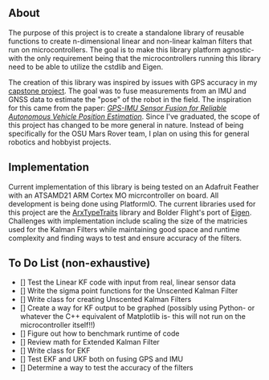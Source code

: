 ## About

The purpose of this project is to create a standalone library of reusable functions to create n-dimensional linear and non-linear kalman filters that run on microcontrollers. The goal is to make this library platform agnostic- with the 
only requirement being that the microcontrollers running this library need to be able to utilize the cstdlib and Eigen.

The creation of this library was inspired by issues with GPS accuracy in my [capstone project](https://github.com/OSURoboticsClub/Rover_RDF_Capstone). The goal was to fuse measurements from an IMU and GNSS data to estimate the "pose" of the robot in the field. The inspiration for this came from the paper: [*GPS-IMU Sensor Fusion for Reliable Autonomous Vehicle Position Estimation*](https://arxiv.org/pdf/2405.08119). Since I've graduated, the scope of this project has changed to be more general in nature. Instead of being specifically for the OSU Mars Rover team, I plan on using this for general robotics and hobbyist projects.

## Implementation

Current implementation of this library is being tested on an Adafruit Feather with an ATSAMD21 ARM Cortex MO micrcontroller on board. All development is being done using PlatformIO. The current libraries used for this project are the [ArxTypeTraits](https://github.com/hideakitai/ArxTypeTraits) library and Bolder Flight's port of [Eigen](https://github.com/bolderflight/eigen). Challenges with implementation include scaling the size of the matricies used for the Kalman Filters while maintaining good space and runtime complexity and finding ways to test and ensure accuracy of the filters.

## To Do List (non-exhaustive)
- [] Test the Linear KF code with input from real, linear sensor data
- [] Write the sigma point functions for the Unscented Kalman Filter
- [] Write class for creating Unscented Kalman Filters
- [] Create a way for KF output to be graphed (possibly using Python- or whatever the C++ equivalent of Matplotlib is- this will not run on the microcontroller itself!!)
- [] Figure out how to benchmark runtime of code
- [] Review math for Extended Kalman Filter
- [] Write class for EKF
- [] Test EKF and UKF both on fusing GPS and IMU
- [] Determine a way to test the accuracy of the filters
